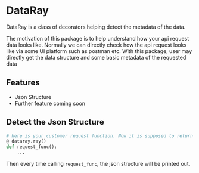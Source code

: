 # DataRay

DataRay is a class of decorators helping detect the metadata of the data.

The motivation of this package is to help understand how your api request data looks like. Normally we can directly
check how the api request looks like via some UI platform such as postman etc. With this package, user may directly
get the data structure and some basic metadata of the requested data

## Features
* Json Structure
* Further feature coming soon


## Detect the Json Structure

```python
# here is your customer request function. Now it is supposed to return list or dict you are interested in looking into
@ dataray.ray()
def request_func():
    ...
```
Then every time calling `request_func`, the json structure will be printed out.
